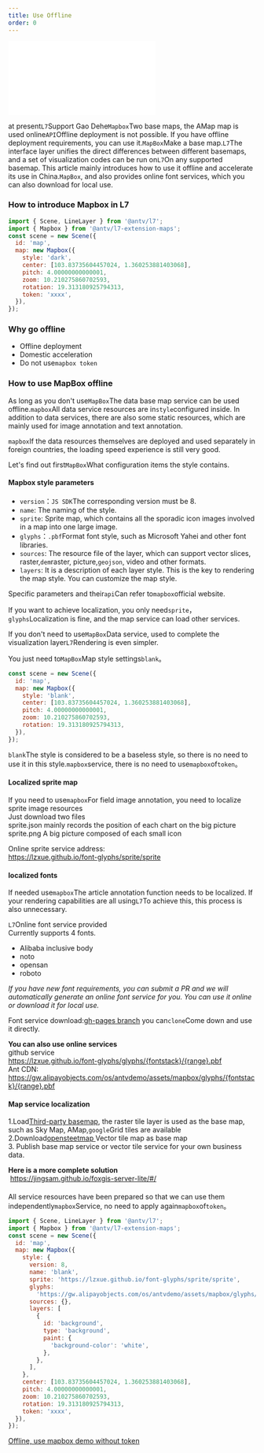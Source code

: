 ```yaml
---
title: Use Offline
order: 0
---
```


<embed src="@/docs/api/common/style.md"></embed>

at present`L7`Support Gao Dehe`Mapbox`Two base maps, the AMap map is used online`API`Offline deployment is not possible. If you have offline deployment requirements, you can use it.`MapBox`Make a base map.`L7`The interface layer unifies the direct differences between different basemaps, and a set of visualization codes can be run on`L7`On any supported basemap. This article mainly introduces how to use it offline and accelerate its use in China.`MapBox`, and also provides online font services, which you can also download for local use.

### How to introduce Mapbox in L7

```javascript
import { Scene, LineLayer } from '@antv/l7';
import { Mapbox } from '@antv/l7-extension-maps';
const scene = new Scene({
  id: 'map',
  map: new Mapbox({
    style: 'dark',
    center: [103.83735604457024, 1.360253881403068],
    pitch: 4.00000000000001,
    zoom: 10.210275860702593,
    rotation: 19.313180925794313,
    token: 'xxxx',
  }),
});
```

### Why go offline

- Offline deployment
- Domestic acceleration
- Do not use`mapbox token`

### How to use MapBox offline

As long as you don't use`MapBox`The data base map service can be used offline.`mapbox`All data service resources are in`style`configured inside. In addition to data services, there are also some static resources, which are mainly used for image annotation and text annotation.

`mapbox`If the data resources themselves are deployed and used separately in foreign countries, the loading speed experience is still very good.

Let's find out first`MapBox`What configuration items the style contains.

#### Mapbox style parameters

- `version`：`JS SDK`The corresponding version must be 8.
- `name`: The naming of the style.
- `sprite`: Sprite map, which contains all the sporadic icon images involved in a map into one large image.
- `glyphs`：`.pbf`Format font style, such as Microsoft Yahei and other font libraries.
- `sources`: The resource file of the layer, which can support vector slices, raster,`dem`raster, picture,`geojson`, video and other formats.
- `layers`: It is a description of each layer style. This is the key to rendering the map style. You can customize the map style.

Specific parameters and their`api`Can refer to`mapbox`official website.

If you want to achieve localization, you only need`sprite`，`glyphs`Localization is fine, and the map service can load other services.

If you don't need to use`MapBox`Data service, used to complete the visualization layer`L7`Rendering is even simpler.

You just need to`MapBox`Map style settings`blank`。

```javascript
const scene = new Scene({
  id: 'map',
  map: new Mapbox({
    style: 'blank',
    center: [103.83735604457024, 1.360253881403068],
    pitch: 4.00000000000001,
    zoom: 10.210275860702593,
    rotation: 19.313180925794313,
  }),
});
```

`blank`The style is considered to be a baseless style, so there is no need to use it in this style.`mapbox`service, there is no need to use`mapbox`of`token`。

#### Localized sprite map

If you need to use`mapbox`For field image annotation, you need to localize sprite image resources<br />Just download two files<br />sprite.json mainly records the position of each chart on the big picture<br />sprite.png A big picture composed of each small icon

Online sprite service address:<br /><https://lzxue.github.io/font-glyphs/sprite/sprite>

#### localized fonts

If needed use`mapbox`The article annotation function needs to be localized. If your rendering capabilities are all using`L7`To achieve this, this process is also unnecessary.

`L7`Online font service provided<br />Currently supports 4 fonts.

- Alibaba inclusive body
- noto
- opensan
- roboto

_If you have new font requirements, you can submit a PR and we will automatically generate an online font service for you. You can use it online or download it for local use._

Font service download:[gh-pages branch](https://github.com/lzxue/font-glyphs/tree/gh-pages) you can`clone`Come down and use it directly.

**You can also use online services**<br />github service<br /><https://lzxue.github.io/font-glyphs/glyphs/{fontstack}/{range}.pbf><br />Ant CDN:<br /><https://gw.alipayobjects.com/os/antvdemo/assets/mapbox/glyphs/{fontstack}/{range}.pbf>

#### Map service localization

1.Load[Third-party basemap](https://github.com/htoooth/Leaflet.ChineseTmsProviders), the raster tile layer is used as the base map, such as Sky Map, AMap,`google`Grid tiles are available<br />2.Download[opensteetmap ](https://openmaptiles.com/downloads/planet/)Vector tile map as base map<br />3. Publish base map service or vector tile service for your own business data.

**Here is a more complete solution**<br /> <https://jingsam.github.io/foxgis-server-lite/#/>

####

All service resources have been prepared so that we can use them independently`mapbox`Service, no need to apply again`mapbox`of`token`。

```javascript
import { Scene, LineLayer } from '@antv/l7';
import { Mapbox } from '@antv/l7-extension-maps';
const scene = new Scene({
  id: 'map',
  map: new Mapbox({
    style: {
      version: 8,
      name: 'blank',
      sprite: 'https://lzxue.github.io/font-glyphs/sprite/sprite',
      glyphs:
        'https://gw.alipayobjects.com/os/antvdemo/assets/mapbox/glyphs/{fontstack}/{range}.pbf',
      sources: {},
      layers: [
        {
          id: 'background',
          type: 'background',
          paint: {
            'background-color': 'white',
          },
        },
      ],
    },
    center: [103.83735604457024, 1.360253881403068],
    pitch: 4.00000000000001,
    zoom: 10.210275860702593,
    rotation: 19.313180925794313,
    token: 'xxxx',
  }),
});
```

[Offline, use mapbox demo without token](https://codesandbox.io/embed/frosty-architecture-tv6uv?fontsize=14&hidenavigation=1&theme=dark)<br />
